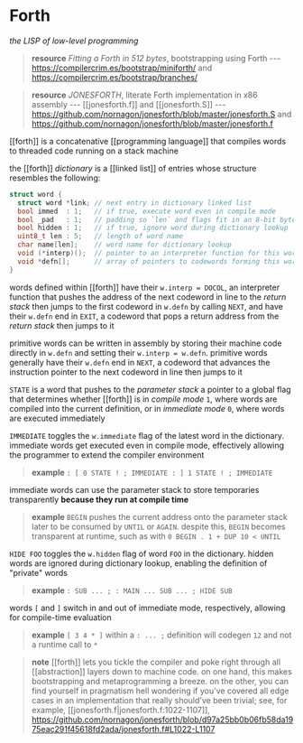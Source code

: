 # Forth

_the LISP of low-level programming_

> **resource** _Fitting a Forth in 512 bytes_, bootstrapping using Forth --- <https://compilercrim.es/bootstrap/miniforth/> and <https://compilercrim.es/bootstrap/branches/>

> **resource** _JONESFORTH_, literate Forth implementation in x86 assembly --- [[jonesforth.f]] and [[jonesforth.S]] --- <https://github.com/nornagon/jonesforth/blob/master/jonesforth.S> and <https://github.com/nornagon/jonesforth/blob/master/jonesforth.f>

[[forth]] is a concatenative [[programming language]] that compiles words to threaded code running on a stack machine

the [[forth]] _dictionary_ is a [[linked list]] of entries whose structure resembles the following:

```c
struct word {
  struct word *link; // next entry in dictionary linked list
  bool immed  : 1;   // if true, execute word even in compile mode
  bool _pad   : 1;   // padding so `len` and flags fit in an 8-bit byte
  bool hidden : 1;   // if true, ignore word during dictionary lookup
  uint8_t len : 5;   // length of word name
  char name[len];    // word name for dictionary lookup
  void (*interp)();  // pointer to an interpreter function for this word
  void *defn[];      // array of pointers to codewords forming this word
}
```

words defined within [[forth]] have their `w.interp = DOCOL`, an interpreter function that pushes the address of the next codeword in line to the _return stack_ then jumps to the first codeword in `w.defn` by calling `NEXT`, and have their `w.defn` end in `EXIT`, a codeword that pops a return address from the _return stack_ then jumps to it

primitive words can be written in assembly by storing their machine code directly in `w.defn` and setting their `w.interp = w.defn`. primitive words generally have their `w.defn` end in `NEXT`, a codeword that advances the instruction pointer to the next codeword in line then jumps to it

`STATE` is a word that pushes to the _parameter stack_ a pointer to a global flag that determines whether [[forth]] is in _compile mode_ `1`, where words are compiled into the current definition, or in _immediate mode_ `0`, where words are executed immediately

`IMMEDIATE` toggles the `w.immediate` flag of the latest word in the dictionary. immediate words get executed even in compile mode, effectively allowing the programmer to extend the compiler environment

> **example** `: [ 0 STATE ! ; IMMEDIATE : ] 1 STATE ! ; IMMEDIATE`

immediate words can use the parameter stack to store temporaries transparently **because they run at compile time**

> **example** `BEGIN` pushes the current address onto the parameter stack later to be consumed by `UNTIL` or `AGAIN`. despite this, `BEGIN` becomes transparent at runtime, such as with `0 BEGIN . 1 + DUP 10 < UNTIL`

`HIDE FOO` toggles the `w.hidden` flag of word `FOO` in the dictionary. hidden words are ignored during dictionary lookup, enabling the definition of "private" words

> **example** `: SUB ... ; : MAIN ... SUB ... ; HIDE SUB`

words `[` and `]` switch in and out of immediate mode, respectively, allowing for compile-time evaluation

> **example** `[ 3 4 * ]` within a `: ... ;` definition will codegen `12` and not a runtime call to `*`

> **note** [[forth]] lets you tickle the compiler and poke right through all [[abstraction]] layers down to machine code. on one hand, this makes bootstrapping and metaprogramming a breeze. on the other, you can find yourself in pragmatism hell wondering if you've covered all edge cases in an implementation that really should've been trivial; see, for example, [[jonesforth.f|jonesforth.f:1022-1107]], <https://github.com/nornagon/jonesforth/blob/d97a25bb0b06fb58da1975eac291f45618fd2ada/jonesforth.f#L1022-L1107>
